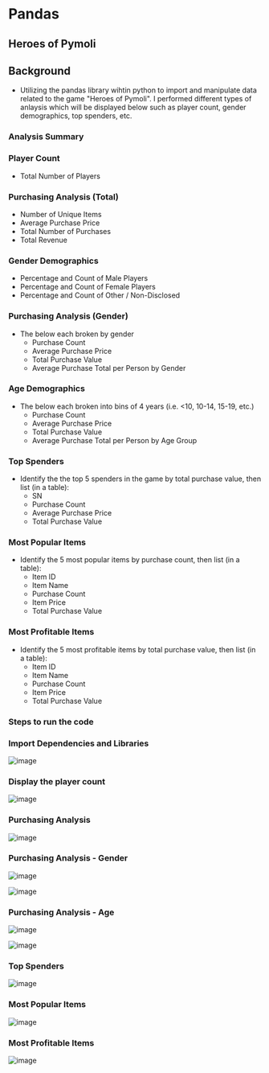 # Pandas

## Heroes of Pymoli

## Background

* Utilizing the pandas library wihtin python to import and manipulate data related to the game "Heroes of Pymoli". I performed different types of anlaysis which will be displayed below such as player count, gender demographics, top spenders, etc. 

### Analysis Summary

### Player Count

* Total Number of Players

### Purchasing Analysis (Total)

* Number of Unique Items
* Average Purchase Price
* Total Number of Purchases
* Total Revenue

### Gender Demographics

* Percentage and Count of Male Players
* Percentage and Count of Female Players
* Percentage and Count of Other / Non-Disclosed

### Purchasing Analysis (Gender)

* The below each broken by gender
  * Purchase Count
  * Average Purchase Price
  * Total Purchase Value
  * Average Purchase Total per Person by Gender

### Age Demographics

* The below each broken into bins of 4 years (i.e. &lt;10, 10-14, 15-19, etc.)
  * Purchase Count
  * Average Purchase Price
  * Total Purchase Value
  * Average Purchase Total per Person by Age Group

### Top Spenders

* Identify the the top 5 spenders in the game by total purchase value, then list (in a table):
  * SN
  * Purchase Count
  * Average Purchase Price
  * Total Purchase Value

### Most Popular Items

* Identify the 5 most popular items by purchase count, then list (in a table):
  * Item ID
  * Item Name
  * Purchase Count
  * Item Price
  * Total Purchase Value

### Most Profitable Items

* Identify the 5 most profitable items by total purchase value, then list (in a table):
  * Item ID
  * Item Name
  * Purchase Count
  * Item Price
  * Total Purchase Value

### Steps to run the code

### Import Dependencies and Libraries

![image](https://user-images.githubusercontent.com/83512824/146649307-19ba3f6e-4dd8-43ff-8539-36ba7ae5ba03.png)

### Display the player count

![image](https://user-images.githubusercontent.com/83512824/146649355-a39308d8-4358-4105-bce1-026eacaaf5d7.png)

### Purchasing Analysis

![image](https://user-images.githubusercontent.com/83512824/146649382-7ff33c3d-a314-4aae-8bc0-60b3859b68f4.png)

### Purchasing Analysis - Gender

![image](https://user-images.githubusercontent.com/83512824/146649466-cc32a4ab-fab6-4956-a4bc-7ae89dddf13b.png)

![image](https://user-images.githubusercontent.com/83512824/146649494-36a8395c-beef-4ee8-8186-8cb56b9105b8.png)

### Purchasing Analysis - Age

![image](https://user-images.githubusercontent.com/83512824/146649525-5a2ea6ae-9bd9-4f38-8352-cd935b7cd76c.png)

![image](https://user-images.githubusercontent.com/83512824/146649560-781400e0-efe1-4cba-939c-89d5c9ff34bc.png)

### Top Spenders

![image](https://user-images.githubusercontent.com/83512824/146649609-3bf32e32-17bc-4733-852c-e6f90bfa2145.png)

### Most Popular Items

![image](https://user-images.githubusercontent.com/83512824/146649624-403c6109-ca16-4da9-8d6c-231081b8cd3d.png)

### Most Profitable Items

![image](https://user-images.githubusercontent.com/83512824/146649661-b3a7ff10-895f-434e-9022-c66ecef1288c.png)
















